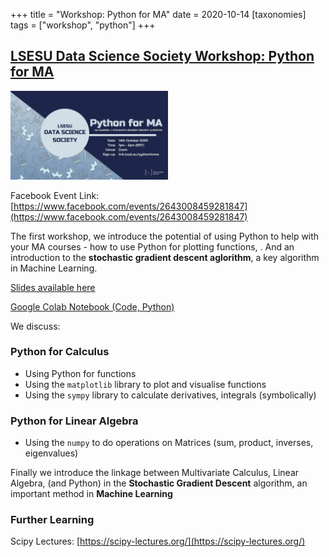 +++
title = "Workshop: Python for MA"
date = 2020-10-14
[taxonomies]
tags = ["workshop", "python"]
+++

## [LSESU Data Science Society Workshop: Python for MA ](https://www.facebook.com/events/2643008459281847)

<img src = "/2020/event-banners/python-for-ma.jpg" height=20% width=50%> 

Facebook Event Link: [https://www.facebook.com/events/2643008459281847](https://www.facebook.com/events/2643008459281847)

The first workshop, we introduce the potential of using Python to help with your MA courses - how to use Python for plotting functions, . And an introduction to the **stochastic gradient descent aglorithm**, a key algorithm in Machine Learning.


[Slides available here](https://link.kszk.eu/pythonformaslides)

[Google Colab Notebook (Code, Python)](https://link.kszk.eu/pythonformanotebook)

We discuss:

### Python for Calculus
+ Using Python for functions
+ Using the ```matplotlib``` library to plot and visualise functions
+ Using the ```sympy``` library to calculate derivatives, integrals (symbolically)


### Python for Linear Algebra
+ Using the ```numpy``` to do operations on Matrices (sum, product, inverses, eigenvalues)


Finally we introduce the linkage between Multivariate Calculus, Linear Algebra, (and Python) in the **Stochastic Gradient Descent** algorithm, an important method in **Machine Learning**


### Further Learning

Scipy Lectures: [https://scipy-lectures.org/](https://scipy-lectures.org/)